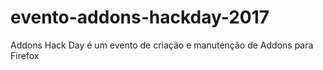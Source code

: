 # evento-addons-hackday-2017
Addons Hack Day é um evento de criação e manutenção de Addons para Firefox

